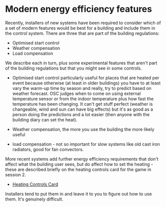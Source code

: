 # Modern energy efficiency features

Recently, installers of new systems have been required to consider which of a set of modern features would be best for a building and include them in the control system.  There are three that are part of the building regulations:

- Optimised start control  
- Weather compensation
- Load compensation

We describe each in turn, plus some experimental features that aren't part of the building regulations but that you might see in some controls.  



- Optimised start control particularly useful for places that are heated per event because otherwise (at least in older buildings) you have to at least vary the warm-up time by season and really, try to predict based on weather forecast.  OSC judges when to come on using external temperature sensor or from the indoor temperature plus how fast the temperature has been changing.  It can't get stuff perfect (weather is changeable, wind and sun can have big effects) but it's as good as a person doing the predictions and a lot easier (then anyone with the building diary can set the heat).

- Weather compensation, the more you use the building the more likely useful

- load compensation - not so important for slow systems like old cast iron radiators, good for fan convectors.

More recent systems add further energy efficiency requirements that don't affect what the building user sees, but do affect how to set the heating - these are described briefly on the heating controls card for the game in session 2.

- [Heating Controls Card](https://jeancarletta.github.io/HeatHack-Card-Game/small-heating-changes/4-update-your-heating-controls.html)

<!-- :TODO: put a link to this page from the card -->

Installers tend to put them in and leave it to you to figure out how to use them. It's genuinely difficult.
